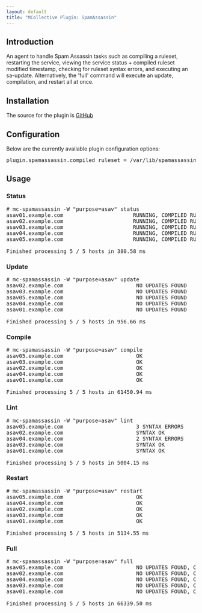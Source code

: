 ```yaml
---
layout: default
title: "MCollective Plugin: SpamAssassin"
---
```



Introduction
------------

An agent to handle Spam Assassin tasks such as compiling a ruleset, restarting the service, viewing the service status + compiled ruleset modified timestamp, checking for ruleset syntax errors, and executing an sa-update. Alternatively, the 'full' command will execute an update, compilation, and restart all at once.

Installation
------------

The source for the plugin is [GitHub](https://github.com/mstanislav/mCollective-Agents/tree/master/spamassassin)


Configuration
-------------

Below are the currently available plugin configuration options:

<pre>
plugin.spamassassin.compiled_ruleset = /var/lib/spamassassin/compiled/5.008/3.002005/Mail/SpamAssassin/CompiledRegexps/body_0.pm
</pre>

Usage
-----
### Status

<pre>
# mc-spamassassin -W "purpose=asav" status
asav01.example.com                      RUNNING, COMPILED RULESET MON JAN 17 15:14:03 -0600 2011
asav02.example.com                      RUNNING, COMPILED RULESET MON JAN 17 15:18:28 -0600 2011
asav03.example.com                	    RUNNING, COMPILED RULESET MON JAN 17 15:20:53 -0600 2011
asav04.example.com                	    RUNNING, COMPILED RULESET MON JAN 17 15:27:06 -0600 2011
asav05.example.com                	    RUNNING, COMPILED RULESET MON JAN 17 15:24:07 -0600 2011

Finished processing 5 / 5 hosts in 380.58 ms
</pre>

### Update

<pre>
# mc-spamassassin -W "purpose=asav" update
asav02.example.com                       NO UPDATES FOUND
asav03.example.com                       NO UPDATES FOUND
asav05.example.com                	     NO UPDATES FOUND
asav04.example.com                	     NO UPDATES FOUND
asav01.example.com                       NO UPDATES FOUND

Finished processing 5 / 5 hosts in 956.66 ms
</pre>

### Compile

<pre>
# mc-spamassassin -W "purpose=asav" compile
asav05.example.com                	     OK
asav03.example.com                       OK
asav02.example.com                       OK
asav04.example.com                	     OK
asav01.example.com                       OK

Finished processing 5 / 5 hosts in 61450.94 ms
</pre>

### Lint

<pre>
# mc-spamassassin -W "purpose=asav" lint
asav05.example.com                	     3 SYNTAX ERRORS
asav02.example.com                       SYNTAX OK
asav04.example.com                	     2 SYNTAX ERRORS
asav03.example.com                       SYNTAX OK
asav01.example.com                       SYNTAX OK

Finished processing 5 / 5 hosts in 5004.15 ms
</pre>

### Restart

<pre>
# mc-spamassassin -W "purpose=asav" restart
asav05.example.com                	     OK
asav04.example.com                	     OK
asav02.example.com                       OK
asav03.example.com                       OK
asav01.example.com                       OK

Finished processing 5 / 5 hosts in 5134.55 ms
</pre>

### Full

<pre>
# mc-spamassassin -W "purpose=asav" full
asav05.example.com                	     NO UPDATES FOUND, COMPILATION OK, RESTART OK
asav02.example.com                       NO UPDATES FOUND, COMPILATION OK, RESTART OK
asav04.example.com                	     NO UPDATES FOUND, COMPILATION OK, RESTART OK
asav03.example.com                       NO UPDATES FOUND, COMPILATION OK, RESTART OK
asav01.example.com                       NO UPDATES FOUND, COMPILATION OK, RESTART OK

Finished processing 5 / 5 hosts in 66339.50 ms
</pre>
